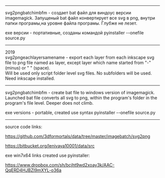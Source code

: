 ﻿--------------------------------------------------

svg2pngbatchimbfm - создает bat файл для виндоус версии imagemagick. Запущеный bat файл конвертирует все svg в png, внутри папки програмы,на уровне файла програмы. Глубже не лезет.

exe версии - портативные, созданы командой
pyinstaller --onefile source.py

--------------------------------------------------  
2019  
svg2pngeachlayersamename - export each layer from each inkscape svg file to png file named as layer, except layer which name started from "-" (minus) or " " (space).  
Will be used only script folder level svg files. No subfolders will be used.  
Need inkscape installed.

--------------------------------------------------  

svg2pngbatchimbfm - create bat file to windows version of imagemagick. Launched bat file converts all svg to png, within the program's folder in the program's file level. Deeper does not climb.

exe versions - portable, created use syntax
pyinstaller --onefile source.py

--------------------------------------------------

source code links:

https://github.com/3dformortals/data/tree/master/imagebatch/svg2png

https://bitbucket.org/lenivaya10001/data/src

exe win7x64 links created use pyinstaller:

https://www.dropbox.com/sh/bcjht9wd2xoay3k/AAC-QqERD4HJBZI9mXYL-o36a
